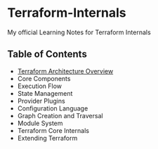 # Terraform-Internals
My official Learning Notes for Terraform Internals

## Table of Contents
- [Terraform Architecture Overview](Terraform-Architecture-Overview.md)
- Core Components
- Execution Flow
- State Management
- Provider Plugins
- Configuration Language
- Graph Creation and Traversal
- Module System
- Terraform Core Internals
- Extending Terraform

